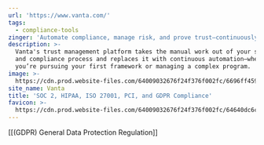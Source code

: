 ```yaml
---
url: 'https://www.vanta.com/'
tags:
  - compliance-tools
zinger: 'Automate compliance, manage risk, and prove trust—continuously'
description: >-
  Vanta's trust management platform takes the manual work out of your security
  and compliance process and replaces it with continuous automation—whether
  you’re pursuing your first framework or managing a complex program.
image: >-
  https://cdn.prod.website-files.com/64009032676f24f376f002fc/6696ff4592cb51e995abef60_Homepage.png
site_name: Vanta
title: 'SOC 2, HIPAA, ISO 27001, PCI, and GDPR Compliance'
favicon: >-
  https://cdn.prod.website-files.com/64009032676f24f376f002fc/64640dc6cfa20416724f822e_favicon-32x32.png
---
```

[[(GDPR) General Data Protection Regulation]]

